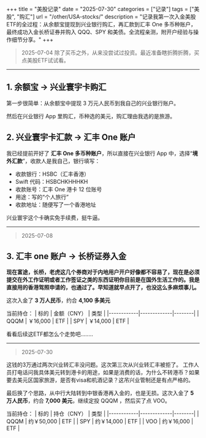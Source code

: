 +++
title = "美股记录"
date = "2025-07-30"
categories = ["记录"]
tags = ["美股", "购汇"]
url = "/other/USA-stocks/"
description = "记录我第一次入金美股ETF的全过程：从余额宝提现到兴业银行购汇，再汇款到汇丰 One 多币种账户，最终成功入金长桥证券并购入 QQQ、SPY 和美债。全流程亲测，附开户经验与操作细节分享。"
+++
> 2025-07-04
> 除了买币之外，从来没尝试过投资。最近准备瞎折腾折腾，买点美股ETF试试看。

---

## 1. 余额宝 → 兴业寰宇卡购汇

第一步很简单：从余额宝中提现 3 万元人民币到我自己的兴业银行账户。

然后在兴业银行 App 里购汇，币种选的美元，购汇理由我选的是旅游。



## 2. 兴业寰宇卡汇款 → 汇丰 One 账户

我已经提前开好了 **汇丰 One 多币种账户**，所以直接在兴业银行 App 中，选择“**境外汇款**”，收款人是我自己，银行填写：

- 收款银行：HSBC（汇丰香港）
- Swift 代码：HSBCHKHHHKH
- 收款账号：汇丰 One 港卡 12 位账号
- 用途：写的“个人旅行”
- 收款地址：随便写了一个香港地址

兴业寰宇这个卡确实免手续费，挺牛逼。


---

> 2025-07-08

## 3. 汇丰 one 账户 → 长桥证券入金

**现在富途，长桥，老虎这几个券商对于内地用户开户好像都不容易了，现在是必须提交在外工作证明或者工作签证之类的东西证明你目前是在国外生活工作的。我是直接用的香港驾照申请的，也通过了。早知道就早点开了，也没这么多麻烦事儿。**

这次入金了 **3 万人民币**，约合 **4,100 多美元**

当前持仓：
| 标的       | 金额（CNY） | 类型   |
|------------|-------------|--------|
| QQQM        | ￥16,000     | ETF    | 
| SPY        | ￥14,000     | ETF    | 

看看后续这ETF都怎么个走势吧........


---

> 2025-07-30

这钱的3万通过两次兴业转汇丰没问题。这次第三次从兴业转汇丰被拒了。
工作人员打电话问我具体美元转到港卡的用途，如果是消费的话，为什么不转港币？如果要去美元区国家旅游，是否有visa和机酒记录？这吊兴业管制还是有点严格的。

最后换了个思路，从中行大陆转到中银香港再入金的，也是无损。这次入金了 **5 万人民币**，约合 **7,000 美元**，继续定投 QQQM ，然后买了点 VOO。


当前持仓：
| 标的       | 持仓（CNY） | 类型   |
|------------|-------------|--------|
| QQQM        | 约￥50,000     | ETF    |
| SPY        | 约￥14,000     | ETF    |
| VOO        | 约￥16,000     | ETF    |